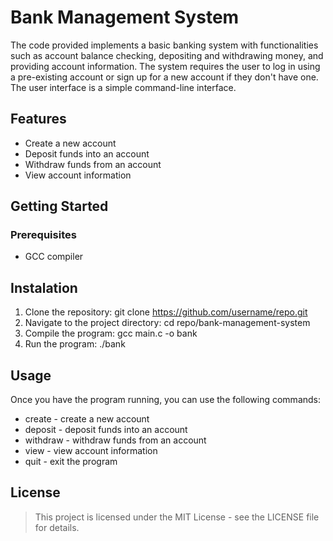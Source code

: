 # Bank Management System
The code provided implements a basic banking system with functionalities such as account balance checking, depositing and withdrawing money, and providing account information. The system requires the user to log in using a pre-existing account or sign up for a new account if they don't have one. The user interface is a simple command-line interface.

## Features
- Create a new account
- Deposit funds into an account
- Withdraw funds from an account
- View account information

## Getting Started

### Prerequisites

- GCC compiler

## Instalation

1. Clone the repository: git clone https://github.com/username/repo.git
2. Navigate to the project directory: cd repo/bank-management-system
3. Compile the program: gcc main.c -o bank
4. Run the program: ./bank

## Usage
Once you have the program running, you can use the following commands:

- create - create a new account
- deposit - deposit funds into an account
- withdraw - withdraw funds from an account
- view - view account information
- quit - exit the program

## License
> This project is licensed under the MIT License - see the LICENSE file for details.

